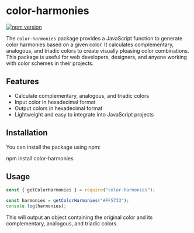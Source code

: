 # color-harmonies

[![npm version](https://badge.fury.io/js/colorharmonies.svg)](https://badge.fury.io/js/colorharmonies)

The `color-harmonies` package provides a JavaScript function to generate color harmonies based on a given color. It calculates complementary, analogous, and triadic colors to create visually pleasing color combinations. This package is useful for web developers, designers, and anyone working with color schemes in their projects.

## Features

- Calculate complementary, analogous, and triadic colors
- Input color in hexadecimal format
- Output colors in hexadecimal format
- Lightweight and easy to integrate into JavaScript projects

## Installation

You can install the package using npm:

npm install color-harmonies

## Usage

```javascript
const { getColorHarmonies } = require("color-harmonies");

const harmonies = getColorHarmonies("#FF5733");
console.log(harmonies);
```

This will output an object containing the original color and its complementary, analogous, and triadic colors.
